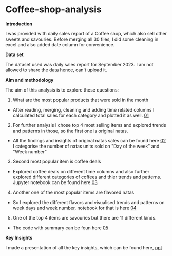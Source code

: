 # Coffee-shop-analysis

**Introduction**


I was provided with daily sales report of a Coffee shop, which also sell other sweets and savouries. Before merging all 30 files, I did some cleaning in excel and also added date column for convenience.

**Data set**


The dataset used was daily sales report for September 2023. I am not allowed to share the data hence, can't upload it.

**Aim and methodology**


The aim of this analysis is to explore these questions:
1. What are the most popular products that were sold in the month
  - After reading, merging, cleaning and adding time related columns I calculated total sales for each category and plotted it as well. [01](https://github.com/smahi3003/Coffee-shop-analysis/blob/main/NBS/01_Bath_Nataco_Sales_Analysis.ipynb)

2. For further analysis I chose top 4 most selling items and explored trends and patterns in those, so the first one is original natas.
  - All the findings and insights of original natas sales can be found here [02](https://github.com/smahi3003/Coffee-shop-analysis/blob/main/NBS/02_Normal_Nata_Analysis.ipynb) I categorise the number of natas units sold on "Day of the week" and "Week number"

3. Second most popular item is coffee deals
  - Explored coffee deals on different time columns and also further explored different categories of coffees and thier trends and patterns. Jupyter notebook can be found here [03](https://github.com/smahi3003/Coffee-shop-analysis/blob/main/NBS/03_Coffee_Deal_Analysis.ipynb)

4. Another one of the most popular items are flavored natas
  - So I explored the different flavors and visualised trends and patterns on week days and week number, notebook for that is here [04](https://github.com/smahi3003/Coffee-shop-analysis/blob/main/NBS/04_Flavour_Nata_Analysis.ipynb)

5. One of the top 4 items are savouries but there are 11 different kinds.
  - The code with summary can be foun here [05](https://github.com/smahi3003/Coffee-shop-analysis/blob/main/NBS/05_Savouries_Analysis.ipynb)

**Key Insights**


I made a presentation of all the key insights, which can be found here, [ppt](https://github.com/smahi3003/Coffee-shop-analysis/blob/main/PPT/Nata_co_sales_analysis_sep2023_bath.pptx)
